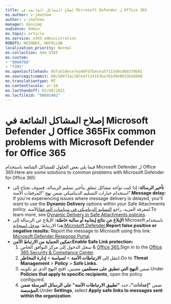 ```yaml
---
title: إصلاح المشاكل الشائعة في Microsoft Defender ل Office 365
ms.author: v-jmathew
author: v-jmathew
manager: dansimp
audience: Admin
ms.topic: article
ms.service: o365-administration
ROBOTS: NOINDEX, NOFOLLOW
localization_priority: Normal
ms.collection: Adm_O365
ms.custom:
- "9000760"
- "7391"
ms.openlocfilehash: 05fa518ece7ea40fd7b4cea57115d9cd60370b01
ms.sourcegitcommit: 60c504f3ac187eaf1141b3ba701d9e0633bdd968
ms.translationtype: MT
ms.contentlocale: ar-SA
ms.lasthandoff: 03/08/2021
ms.locfileid: "50692492"
---
```

# <a name="fix-common-problems-with-microsoft-defender-for-office-365"></a><span data-ttu-id="8b7bb-102">إصلاح المشاكل الشائعة في Microsoft Defender ل Office 365</span><span class="sxs-lookup"><span data-stu-id="8b7bb-102">Fix common problems with Microsoft Defender for Office 365</span></span>

<span data-ttu-id="8b7bb-103">فيما يلي بعض الحلول للمشاكل الشائعة باستخدام Microsoft Defender ل Office 365:</span><span class="sxs-lookup"><span data-stu-id="8b7bb-103">Here are some solutions to common problems with Microsoft Defender for Office 365:</span></span>

- <span data-ttu-id="8b7bb-104">**تأخير الرسالة:** إذا كنت تواجه مشاكل تتعلق بتأخير تسليم الرسالة، فسوف  تحتاج إلى استخدام خيارات التسليم الديناميكي ضمن نهج "المرفقات الآمنة".</span><span class="sxs-lookup"><span data-stu-id="8b7bb-104">**Message delay:** If you're experiencing issues where message delivery is delayed, you'll want to use the **Dynamic Delivery** options within your Safe Attachments policy.</span></span> <span data-ttu-id="8b7bb-105">لمعرفة المزيد، راجع [التسليم الديناميكي في سياسات المرفقات](https://go.microsoft.com/fwlink/?linkid=2094106)الآمنة.</span><span class="sxs-lookup"><span data-stu-id="8b7bb-105">To learn more, see [Dynamic Delivery in Safe Attachments policies](https://go.microsoft.com/fwlink/?linkid=2094106).</span></span>
- <span data-ttu-id="8b7bb-106">**الإبلاغ عن نتائج إيجابية أو سالبة خاطئة:** الإبلاغ عن الرسالة إلى Microsoft باستخدام هذا الارتباط: [مدخل استجابة Microsoft Defender.](https://go.microsoft.com/fwlink/?linkid=2092835)</span><span class="sxs-lookup"><span data-stu-id="8b7bb-106">**Report false positive or negative results:** Report the message to Microsoft using this link: [Microsoft Defender Response Portal](https://go.microsoft.com/fwlink/?linkid=2092835).</span></span>
- <span data-ttu-id="8b7bb-107">**تمكين الحماية من الارتباط الآمن:**</span><span class="sxs-lookup"><span data-stu-id="8b7bb-107">**Enable Safe Link protection:**</span></span>
    1. <span data-ttu-id="8b7bb-108">سجل الدخول إلى مركز التوافق الخاص & [Office 365.](https://go.microsoft.com/fwlink/p/?linkid=2077143)</span><span class="sxs-lookup"><span data-stu-id="8b7bb-108">Sign in to the [Office 365 Security & Compliance Center](https://go.microsoft.com/fwlink/p/?linkid=2077143).</span></span>
    2. <span data-ttu-id="8b7bb-109">انتقل إلى **الارتباطات الآمنة**  >  **لسياسة**  >  **إدارة المخاطر.**</span><span class="sxs-lookup"><span data-stu-id="8b7bb-109">Go to **Threat Management** > **Policy** > **Safe Links.**</span></span>
    3. <span data-ttu-id="8b7bb-110">ضمن **النهج التي تنطبق على مستلمين** معينين، افتح النهج الذي تم تكوينه.</span><span class="sxs-lookup"><span data-stu-id="8b7bb-110">Under **Policies that apply to specific recipients**, open the policy configured.</span></span>
    4. <span data-ttu-id="8b7bb-111">ضمن **"إعدادات"،** حدد **"تطبيق الارتباطات الآمنة" على الرسائل المرسلة ضمن المؤسسة.**</span><span class="sxs-lookup"><span data-stu-id="8b7bb-111">Under **Settings**, select **Apply safe links to messages sent within the organization**.</span></span>
